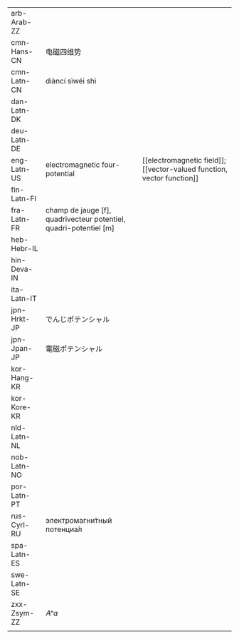 | | | |
|-|-|-|
| arb-Arab-ZZ |  |  |
| cmn-Hans-CN | 电磁四维势 |  |
| cmn-Latn-CN | diàncí sìwéi shì |  |
| dan-Latn-DK |  |  |
| deu-Latn-DE |  |  |
| eng-Latn-US | electromagnetic four-potential | [[electromagnetic field]]; [[vector-valued function, vector function]] |
| fin-Latn-FI |  |  |
| fra-Latn-FR | champ de jauge [f], quadrivecteur potentiel, quadri-potentiel [m] |  |
| heb-Hebr-IL |  |  |
| hin-Deva-IN |  |  |
| ita-Latn-IT |  |  |
| jpn-Hrkt-JP | でんじポテンシャル |  |
| jpn-Jpan-JP | 電磁ポテンシャル |  |
| kor-Hang-KR |  |  |
| kor-Kore-KR |  |  |
| nld-Latn-NL |  |  |
| nob-Latn-NO |  |  |
| por-Latn-PT |  |  |
| rus-Cyrl-RU | электромагни́тный потенциа́л |  |
| spa-Latn-ES |  |  |
| swe-Latn-SE |  |  |
| zxx-Zsym-ZZ | 𝐴^𝛼 |  |
|  |  |  |
